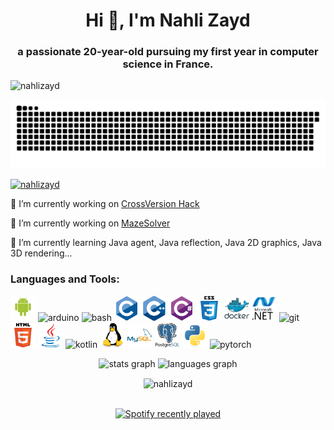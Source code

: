 <div align="center">
  <h1>Hi 🖖, I'm Nahli Zayd</h1>
  <h3>a passionate 20-year-old pursuing my first year in computer science in France.</h3>

  <p align="left"> <img src="https://komarev.com/ghpvc/?username=nahlizayd&label=Profile%20views&color=0e75b6&style=flat" alt="nahlizayd" /> </p>
  
  <img src="https://raw.githubusercontent.com/NahliZayd/NahliZayd/main/snake.svg" alt="Snake animation" />
  
  <p align="left"> <a href="https://github.com/ryo-ma/github-profile-trophy"><img src="https://github-profile-trophy.vercel.app/?username=nahlizayd" alt="nahlizayd" /></a> </p>

  <p align="left">🔭 I’m currently working on <a href="https://github.com/NahliZayd/CrossVersionHack">CrossVersion Hack</a></p>

  <p align="left">🔭 I’m currently working on <a href="https://github.com/NahliZayd/MazeSolver">MazeSolver</a></p>
  
  <p align="left">🌱 I’m currently learning Java agent, Java reflection, Java 2D graphics, Java 3D rendering...</p>

  <p align="left">
  </p>

  <h3 align="left">Languages and Tools:</h3>
  <p align="left">
    <img src="https://raw.githubusercontent.com/devicons/devicon/master/icons/android/android-original-wordmark.svg" alt="android" width="40" height="40"/>
    <img src="https://cdn.worldvectorlogo.com/logos/arduino-1.svg" alt="arduino" width="40" height="40"/>
    <img src="https://www.vectorlogo.zone/logos/gnu_bash/gnu_bash-icon.svg" alt="bash" width="40" height="40"/>
    <img src="https://raw.githubusercontent.com/devicons/devicon/master/icons/c/c-original.svg" alt="c" width="40" height="40"/>
    <img src="https://raw.githubusercontent.com/devicons/devicon/master/icons/cplusplus/cplusplus-original.svg" alt="cplusplus" width="40" height="40"/>
    <img src="https://raw.githubusercontent.com/devicons/devicon/master/icons/csharp/csharp-original.svg" alt="csharp" width="40" height="40"/>
    <img src="https://raw.githubusercontent.com/devicons/devicon/master/icons/css3/css3-original-wordmark.svg" alt="css3" width="40" height="40"/>
    <img src="https://raw.githubusercontent.com/devicons/devicon/master/icons/docker/docker-original-wordmark.svg" alt="docker" width="40" height="40"/>
    <img src="https://raw.githubusercontent.com/devicons/devicon/master/icons/dot-net/dot-net-original-wordmark.svg" alt="dotnet" width="40" height="40"/>
    <img src="https://www.vectorlogo.zone/logos/git-scm/git-scm-icon.svg" alt="git" width="40" height="40"/>
    <img src="https://raw.githubusercontent.com/devicons/devicon/master/icons/html5/html5-original-wordmark.svg" alt="html5" width="40" height="40"/>
    <img src="https://raw.githubusercontent.com/devicons/devicon/master/icons/java/java-original.svg" alt="java" width="40" height="40"/>
    <img src="https://www.vectorlogo.zone/logos/kotlinlang/kotlinlang-icon.svg" alt="kotlin" width="40" height="40"/>
    <img src="https://raw.githubusercontent.com/devicons/devicon/master/icons/linux/linux-original.svg" alt="linux" width="40" height="40"/>
    <img src="https://raw.githubusercontent.com/devicons/devicon/master/icons/mysql/mysql-original-wordmark.svg" alt="mysql" width="40" height="40"/>
    <img src="https://raw.githubusercontent.com/devicons/devicon/master/icons/postgresql/postgresql-original-wordmark.svg" alt="postgresql" width="40" height="40"/>
    <img src="https://raw.githubusercontent.com/devicons/devicon/master/icons/python/python-original.svg" alt="python" width="40" height="40"/>
    <img src="https://www.vectorlogo.zone/logos/pytorch/pytorch-icon.svg" alt="pytorch" width="40" height="40"/>
  </p>




 


  <div align="center">
    <img src="https://github-readme-stats.vercel.app/api?username=NahliZayd&hide_title=false&hide_rank=false&show_icons=true&include_all_commits=true&count_private=true&disable_animations=false&theme=dracula&locale=en&hide_border=false" height="150" alt="stats graph"  />
    <img src="https://github-readme-stats.vercel.app/api/top-langs?username=NahliZayd&locale=en&hide_title=false&layout=compact&card_width=320&langs_count=5&theme=merko&hide_border=false" height="150" alt="languages graph"  />
     <p><img align="center" src="https://github-readme-streak-stats.herokuapp.com/?user=nahlizayd&" alt="nahlizayd" /></p>
  </div>




  <div align="left">
  </div>

  <br clear="both">



  <div align="center">
    <a href="https://open.spotify.com/user/ImZedd">
      <img src="https://spotify-recently-played-readme.vercel.app/api?user=31yf7isy5lt7z4vj7zijtxu36qvm" alt="Spotify recently played">
    </a>
  </div>
</div>
